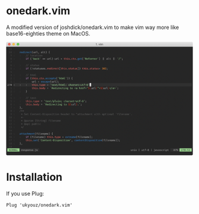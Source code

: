 # onedark.vim
A modified version of joshdick/onedark.vim to make vim way more like base16-eighties theme on MacOS.

![vim screenshot](onedark.png)

# Installation

If you use Plug: 

```
Plug 'ukyouz/onedark.vim'
```
